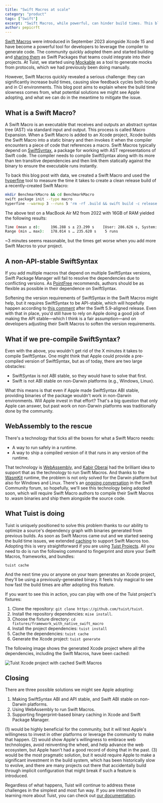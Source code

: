 ```yaml
---
title: "Swift Macros at scale"
category: "product"
tags: ["Swift"]
excerpt: "Swift Macros, while powerful, can hinder build times. This blog post explains why and what we can do to mitigate the issue."
author: pepicrft
---
```


[Swift Macros](https://docs.swift.org/swift-book/documentation/the-swift-programming-language/macros/) were introduced in September 2023 alongside Xcode 15 and have become a powerful tool for developers to leverage the compiler to generate code. The community quickly adopted them and started building and [sharing them](https://github.com/krzysztofzablocki/Swift-Macros) as Swift Packages that teams could integrate into their projects. At Tuist, we started using [Mockable](https://github.com/Kolos65/Mockable) as a tool to generate mocks from protocols, which we had previously been doing manually.

However, Swift Macros quickly revealed a serious challenge: they can significantly increase build times, causing slow feedback cycles both locally and in CI environments. This blog post aims to explain where the build time slowness comes from, what potential solutions we might see Apple adopting, and what we can do in the meantime to mitigate the issue.

## What is a Swift Macro?

A Swift Macro is an executable that receives and outputs an abstract syntax tree (AST) via standard input and output. This process is called Macro Expansion. When a Swift Macro is added to an Xcode project, Xcode builds the Swift Macro into a static binary and then invokes it when the compiler encounters a piece of code that references a macro. Swift Macros typically depend on [SwiftSyntax](https://github.com/swiftlang/swift-syntax), a package for working with AST representations of Swift code. The compiler needs to compile SwiftSyntax along with its more than ten transitive dependencies and then link them statically against the binary to ensure the executable runs instantly.

To back this blog post with data, we created a Swift Macro and used the [hyperfine](https://github.com/sharkdp/hyperfine) tool to measure the time it takes to create a clean release build of a recently-created Swift Macro:


```bash
mkdir BenchmarkMacro && cd BenchmarkMacro
swift package init --type macro
hyperfine --warmup 3 --runs 5 'rm -rf .build && swift build -c release'
```

The above test on a MacBook Air M2 from 2022 with 16GB of RAM yielded the following results:

```bash
Time (mean ± σ):     196.288 s ± 23.299 s    [User: 286.626 s, System: 12.698 s]
Range (min … max):   178.014 s … 235.620 s    5 runs
```

~3 minutes seems reasonable, but the times get worse when you add more Swift Macros to your project.

## A non-API-stable SwiftSyntax

If you add multiple macros that depend on multiple SwiftSyntax versions, Swift Package Manager will fail to resolve the dependencies due to conflicting versions. As [PointFree](https://www.pointfree.co/blog/posts/116-being-a-good-citizen-in-the-land-of-swiftsyntax#be-as-flexible-as-possible-in-your-dependence-on-swiftsyntax) recommends, authors should be as flexible as possible in their dependence on SwiftSyntax.

Softening the version requirements of SwiftSyntax in the Swift Macros might help, but it requires SwiftSyntax to be API-stable, which will hopefully happen according to [this comment](https://forums.swift.org/t/macro-adoption-concerns-around-swiftsyntax/66588/15) after the Swift 5.9-aligned release. Even with that in place, you'd still have to rely on Apple doing a good job of making the API stable—which I think is a fair assumption—and on developers adjusting their Swift Macros to soften the version requirements.

## What if we pre-compile SwiftSyntax?

Even with the above, you wouldn't get rid of the X minutes it takes to compile SwiftSyntax. One might think that Apple could provide a pre-compiled version of SwiftSyntax, but as of today, there are two large obstacles:

- SwiftSyntax is not ABI stable, so they would have to solve that first.
- Swift is not ABI stable on non-Darwin platforms (e.g., Windows, Linux).

What this means is that even if Apple made SwiftSyntax ABI stable, providing binaries of the package wouldn't work in non-Darwin environments. Will Apple invest in that effort? That's a big question that only Apple can answer, but past work on non-Darwin platforms was traditionally done by the community.

## WebAssembly to the rescue

There's a technology that ticks all the boxes for what a Swift Macro needs:

- A way to run safely in a runtime.
- A way to ship a compiled version of it that runs in any version of the runtime.

That technology is [WebAssembly](https://webassembly.org), and [Kabir Oberai](https://github.com/kabiroberai) had the brilliant idea to support that as the technology to run Swift Macros. And thanks to the [WasmKit](https://github.com/swiftwasm/WasmKit) runtime, the problem is not only solved for the Darwin platform but also for Windows and Linux. There's an [ongoing conversation](https://forums.swift.org/t/poc-improving-macro-build-times-with-webassembly/70967/32) in the Swift Community forum, so hopefully, we'll see this technology being adopted soon, which will require Swift Macro authors to compile their Swift Macros to .wasm binaries and ship them alongside the source code.

## What Tuist is doing

Tuist is uniquely positioned to solve this problem thanks to our ability to optimize a source's dependency graph with binaries generated from previous builds. As soon as Swift Macros came out and we started seeing the build time issues, we extended [caching](https://docs.tuist.io/guides/develop/build/cache) to support Swift Macros too. Adopting this is very straightforward if you are using [Tuist Projects](https://docs.tuist.io/guides/develop/projects). All you need to do is run the following command to fingerprint and store your Swift Macros, frameworks, and bundles:

```
tuist cache
```

And the next time you or anyone on your team generates an Xcode project, they'll be using a previously-generated binary. It feels truly magical to see how fast the build times are after adopting this feature.

If you want to see this in action, you can play with one of the Tuist project's fixtures:

1. Clone the repository: `git clone https://github.com/tuist/tuist`.
2. Install the repository dependencies: `mise install`.
3. Choose the fixture directory: `cd fixtures/framework_with_native_swift_macro`
4. Install the project dependencies: `tuist install`
5. Cache the dependencies: `tuist cache`
6. Generate the Xcode project: `tuist generate`

The following image shows the generated Xcode project where all the dependencies, including the Swift Macros, have been cached:

![Tuist Xcode project with cached Swift Macros](/marketing/images/blog/2024/08/26/swift-macros/cached-swift-macro.png)

## Closing

There are three possible solutions we might see Apple adopting:

1. Making SwiftSyntax ABI and API stable, and Swift ABI stable on non-Darwin platforms.
2. Using WebAssembly to run Swift Macros.
3. Supporting fingerprint-based binary caching in Xcode and Swift Package Manager.

(1) would be highly beneficial for the community, but it will test Apple's willingness to invest in other platforms or leverage the community to make that happen. (2) would show Apple's willingness to embrace web technologies, avoid reinventing the wheel, and help advance the web ecosystem, but Apple hasn't had a good record of doing that in the past. (3) would be the most pragmatic solution, but it would require Apple to make a significant investment in the build system, which has been historically slow to evolve, and there are many projects out there that accidentally build through implicit configuration that might break if such a feature is introduced.

Regardless of what happens, Tuist will continue to address these challenges in the simplest and most fun way. If you are interested in learning more about Tuist, you can check out [our documentation](https://docs.tuist.io/).
